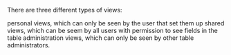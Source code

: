 There are three different types of views: 

personal views, which can only be seen by the user that set them up
shared views, which can be seem by all users with permission to see fields in the table
administration views, which can only be seen by other table administrators. 